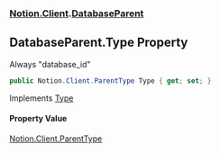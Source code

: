 ### [Notion.Client](Notion.Client.md 'Notion.Client').[DatabaseParent](Notion.Client.DatabaseParent.md 'Notion.Client.DatabaseParent')

## DatabaseParent.Type Property

Always "database_id"

```csharp
public Notion.Client.ParentType Type { get; set; }
```

Implements [Type](https://docs.microsoft.com/en-us/dotnet/api/Notion.Client.IParent.Type 'Notion.Client.IParent.Type')

#### Property Value
[Notion.Client.ParentType](https://docs.microsoft.com/en-us/dotnet/api/Notion.Client.ParentType 'Notion.Client.ParentType')